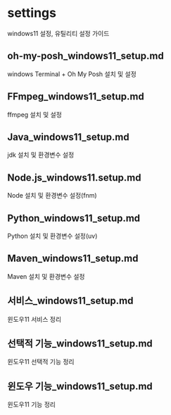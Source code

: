 # settings

windows11 설정, 유틸리티 설정 가이드

## oh-my-posh_windows11_setup.md

windows Terminal + Oh My Posh 설치 및 설정

## FFmpeg_windows11_setup.md

ffmpeg 설치 및 설정

## Java_windows11_setup.md

jdk 설치 및 환경변수 설정

## Node.js_windows11.setup.md

Node 설치 및 환경변수 설정(fnm)

## Python_windows11_setup.md

Python 설치 및 환경변수 설정(uv)

## Maven_windows11_setup.md

Maven 설치 및 환경변수 설정

## 서비스_windows11_setup.md
윈도우11 서비스 정리

## 선택적 기능_windows11_setup.md
윈도우11 선택적 기능 정리

## 윈도우 기능_windows11_setup.md
윈도우11 기능 정리